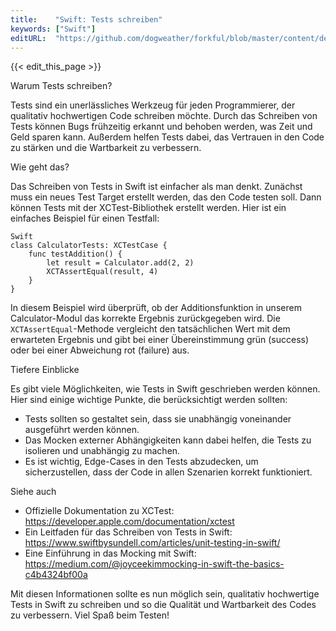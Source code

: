 ```yaml
---
title:    "Swift: Tests schreiben"
keywords: ["Swift"]
editURL:  "https://github.com/dogweather/forkful/blob/master/content/de/swift/writing-tests.md"
---
```


{{< edit_this_page >}}

Warum Tests schreiben?

Tests sind ein unerlässliches Werkzeug für jeden Programmierer, der qualitativ hochwertigen Code schreiben möchte. Durch das Schreiben von Tests können Bugs frühzeitig erkannt und behoben werden, was Zeit und Geld sparen kann. Außerdem helfen Tests dabei, das Vertrauen in den Code zu stärken und die Wartbarkeit zu verbessern.

Wie geht das?

Das Schreiben von Tests in Swift ist einfacher als man denkt. Zunächst muss ein neues Test Target erstellt werden, das den Code testen soll. Dann können Tests mit der XCTest-Bibliothek erstellt werden. Hier ist ein einfaches Beispiel für einen Testfall:

```
Swift
class CalculatorTests: XCTestCase {
    func testAddition() {
        let result = Calculator.add(2, 2)
        XCTAssertEqual(result, 4)
    }
}
```

In diesem Beispiel wird überprüft, ob der Additionsfunktion in unserem Calculator-Modul das korrekte Ergebnis zurückgegeben wird. Die `XCTAssertEqual`-Methode vergleicht den tatsächlichen Wert mit dem erwarteten Ergebnis und gibt bei einer Übereinstimmung grün (success) oder bei einer Abweichung rot (failure) aus.

Tiefere Einblicke

Es gibt viele Möglichkeiten, wie Tests in Swift geschrieben werden können. Hier sind einige wichtige Punkte, die berücksichtigt werden sollten:

- Tests sollten so gestaltet sein, dass sie unabhängig voneinander ausgeführt werden können.
- Das Mocken externer Abhängigkeiten kann dabei helfen, die Tests zu isolieren und unabhängig zu machen.
- Es ist wichtig, Edge-Cases in den Tests abzudecken, um sicherzustellen, dass der Code in allen Szenarien korrekt funktioniert.

Siehe auch

- Offizielle Dokumentation zu XCTest: https://developer.apple.com/documentation/xctest
- Ein Leitfaden für das Schreiben von Tests in Swift: https://www.swiftbysundell.com/articles/unit-testing-in-swift/
- Eine Einführung in das Mocking mit Swift: https://medium.com/@joyceekimmocking-in-swift-the-basics-c4b4324bf00a

Mit diesen Informationen sollte es nun möglich sein, qualitativ hochwertige Tests in Swift zu schreiben und so die Qualität und Wartbarkeit des Codes zu verbessern. Viel Spaß beim Testen!